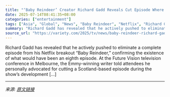 ```yaml
---
title: "‘Baby Reindeer’ Creator Richard Gadd Reveals Cut Episode Where Donny Visited Family in Scotland: Execs Said ‘You Need to Give the Audience a Respite’"
date: 2025-07-14T08:41:35+08:00
categories: ["entertainment"]
tags: ["Asia", "Global", "News", "Baby Reindeer", "Netflix", "Richard Gadd"]
summary: "Richard Gadd has revealed that he actively pushed to eliminate a complete episode from his Netflix breakout &#8220;Baby Reindeer,&#8221; confirming the existence of what would have been an eighth epis"
source_url: "https://variety.com/2025/tv/news/baby-reindeer-richard-gadd-cut-episode-1236459361/"
---
```


Richard Gadd has revealed that he actively pushed to eliminate a complete episode from his Netflix breakout &#8220;Baby Reindeer,&#8221; confirming the existence of what would have been an eighth episode. At the Future Vision television conference in Melbourne, the Emmy-winning writer told attendees he personally advocated for cutting a Scotland-based episode during the show&#8217;s development [&#8230;]

---

*来源: [原文链接](https://variety.com/2025/tv/news/baby-reindeer-richard-gadd-cut-episode-1236459361/)*
